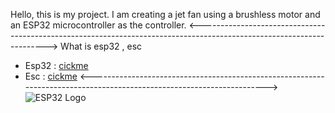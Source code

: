 Hello, this is my project. I am creating a jet fan using a brushless motor and an ESP32 microcontroller as the controller.
<---------------------------------------------------------------------------------------------------------------------->
What is esp32 , esc
- Esp32 : [cickme](https://en.wikipedia.org/wiki/ESP32)
- Esc : [cickme](https://en.wikipedia.org/wiki/Electronic_speed_control)
<---------------------------------------------------------------------------------------------------------------------->
![ESP32 Logo](https://www.espressif.com/sites/all/themes/espressif/images/logo-guidelines/primary-vertical-logo.png)
